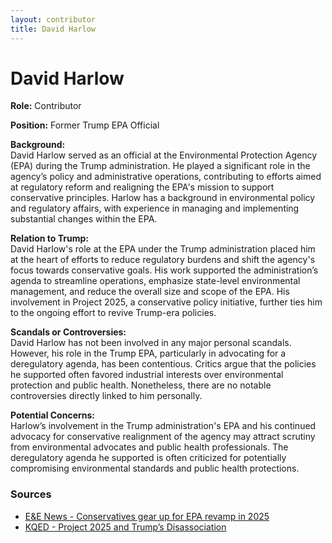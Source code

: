 ```yaml
---
layout: contributor
title: David Harlow
---
```


# David Harlow

**Role:** Contributor

**Position:** Former Trump EPA Official

**Background:**  
David Harlow served as an official at the Environmental Protection Agency (EPA) during the Trump administration. He played a significant role in the agency’s policy and administrative operations, contributing to efforts aimed at regulatory reform and realigning the EPA's mission to support conservative principles. Harlow has a background in environmental policy and regulatory affairs, with experience in managing and implementing substantial changes within the EPA.

**Relation to Trump:**  
David Harlow's role at the EPA under the Trump administration placed him at the heart of efforts to reduce regulatory burdens and shift the agency's focus towards conservative goals. His work supported the administration’s agenda to streamline operations, emphasize state-level environmental management, and reduce the overall size and scope of the EPA. His involvement in Project 2025, a conservative policy initiative, further ties him to the ongoing effort to revive Trump-era policies.

**Scandals or Controversies:**  
David Harlow has not been involved in any major personal scandals. However, his role in the Trump EPA, particularly in advocating for a deregulatory agenda, has been contentious. Critics argue that the policies he supported often favored industrial interests over environmental protection and public health. Nonetheless, there are no notable controversies directly linked to him personally.

**Potential Concerns:**  
Harlow’s involvement in the Trump administration's EPA and his continued advocacy for conservative realignment of the agency may attract scrutiny from environmental advocates and public health professionals. The deregulatory agenda he supported is often criticized for potentially compromising environmental standards and public health protections.

### Sources
- [E&E News - Conservatives gear up for EPA revamp in 2025](https://www.eenews.net/articles/conservatives-gear-up-for-epa-revamp-in-2025/)
- [KQED - Project 2025 and Trump’s Disassociation](https://www.kqed.org/news/11998288/what-is-project-2025-donald-trump-heritage-foundation-director-steps-down)
